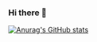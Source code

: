 ### Hi there 👋

[![Anurag's GitHub stats](https://github-readme-stats.vercel.app/api?username=DeloneCode)](https://github.com/DeloneCode/github-readme-stats)

<!--
**DeloneCode/DeloneCode** is a ✨ _special_ ✨ repository because its `README.md` (this file) appears on your GitHub profile.

Here are some ideas to get you started:

- 🔭 I’m currently working on ...
- 🌱 I’m currently learning ...
- 👯 I’m looking to collaborate on ...
- 🤔 I’m looking for help with ...
- 💬 Ask me about ...
- 📫 How to reach me: ...
- 😄 Pronouns: ...
- ⚡ Fun fact: ...
-->
